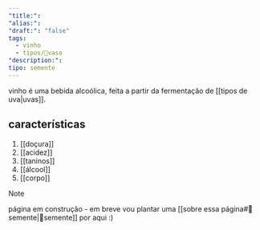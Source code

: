```yaml
---
"title:":
"alias:":
"draft:": "false"
tags:
  - vinho
  - tipos/🧺vaso
"description:":
tipo: semente
---
```

vinho é uma bebida alcoólica, feita a partir da fermentação de [[tipos de uva|uvas]]. 
## características
1. [[doçura]]
2. [[acidez]]
3. [[taninos]]
4. [[álcool]]
5. [[corpo]]

>[!note] 
> página em construção - em breve vou plantar uma  [[sobre essa página#🌱semente|🌱semente]] por aqui :)
